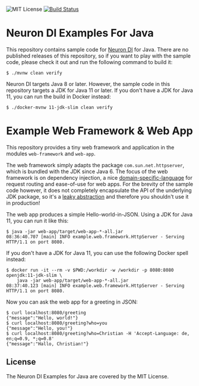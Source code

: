 ![MIT License](https://img.shields.io/github/license/christian-schlichtherle/neuron-di-examples.svg)
[![Build Status](https://api.travis-ci.org/christian-schlichtherle/neuron-di-examples.svg)](https://travis-ci.org/christian-schlichtherle/neuron-di-examples)

# Neuron DI Examples For Java 

This repository contains sample code for [Neuron DI](https://github.com/christian-schlichtherle/neuron-di) for Java.
There are no published releases of this repository, so if you want to play with the sample code, please check it out 
and run the following command to build it:

    $ ./mvnw clean verify 

Neuron DI targets Java 8 or later.
However, the sample code in this repository targets a JDK for Java 11 or later.
If you don't have a JDK for Java 11, you can run the build in Docker instead:

    $ ./docker-mvnw 11-jdk-slim clean verify

# Example Web Framework & Web App

This repository provides a tiny web framework and application in the modules `web-framework` and `web-app`.

The web framework simply adapts the package `com.sun.net.httpserver`, which is bundled with the JDK since Java 6.
The focus of the web framework is on dependency injection, a nice 
[domain-specific-language](https://en.wikipedia.org/wiki/Domain-specific_language) for request routing and ease-of-use 
for web apps.
For the brevity of the sample code however, it does not completely encapsulate the API of the underlying JDK package, 
so it's a [leaky abstraction](https://en.wikipedia.org/wiki/Leaky_abstraction) and therefore you shouldn't use it in 
production!

The web app produces a simple Hello-world-in-JSON.
Using a JDK for Java 11, you can run it like this:

    $ java -jar web-app/target/web-app-*-all.jar
    08:36:40.707 [main] INFO example.web.framework.HttpServer - Serving HTTP/1.1 on port 8080.

If you don't have a JDK for Java 11, you can use the following Docker spell instead:

    $ docker run -it --rm -v $PWD:/workdir -w /workdir -p 8080:8080 openjdk:11-jdk-slim \
        java -jar web-app/target/web-app-*-all.jar
    08:37:40.123 [main] INFO example.web.framework.HttpServer - Serving HTTP/1.1 on port 8080.

Now you can ask the web app for a greeting in JSON:

    $ curl localhost:8080/greeting
    {"message":"Hello, world!"}
    $ curl localhost:8080/greeting?who=you
    {"message":"Hello, you!"}
    $ curl localhost:8080/greeting?who=Christian -H 'Accept-Language: de, en;q=0.9, *;q=0.8'
    {"message":"Hallo, Christian!"}

## License

The Neuron DI Examples for Java are covered by the MIT License.

